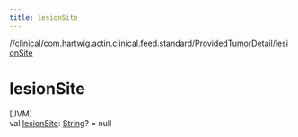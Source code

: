 ```yaml
---
title: lesionSite
---
```

//[clinical](../../../index.html)/[com.hartwig.actin.clinical.feed.standard](../index.html)/[ProvidedTumorDetail](index.html)/[lesionSite](lesion-site.html)



# lesionSite



[JVM]\
val [lesionSite](lesion-site.html): [String](https://kotlinlang.org/api/latest/jvm/stdlib/kotlin/-string/index.html)? = null




